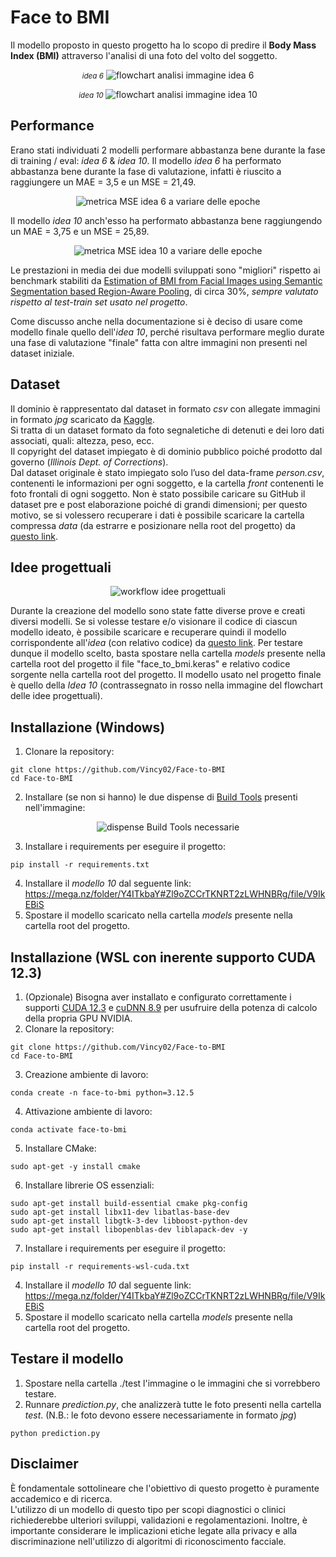 
# Face to BMI
Il modello proposto in questo progetto ha lo scopo di predire il **Body Mass Index (BMI)** attraverso l'analisi di una foto del volto del soggetto. 

<p align="center">
<small><i>idea 6</i></small>
	<img src="https://i.imgur.com/XHVvN5d.png" alt="flowchart analisi immagine idea 6"/>
</p>

<p align="center">
<small><i>idea 10</i></small>
	<img src="https://i.imgur.com/Y3cmSSR.png" alt="flowchart analisi immagine idea 10"/>
</p>

## Performance
Erano stati individuati 2 modelli performare abbastanza bene durante la fase di training / eval: _idea 6_ & _idea 10_.
Il modello _idea 6_ ha performato abbastanza bene durante la fase di valutazione, infatti è riuscito a raggiungere un MAE = 3,5 e un MSE = 21,49.

<p align="center">
	<img src="https://i.imgur.com/982bnYK.png" alt="metrica MSE idea 6 a variare delle epoche"/>
</p>

Il modello _idea 10_ anch'esso ha performato abbastanza bene raggiungendo un MAE = 3,75 e un MSE = 25,89.

<p align="center">
	<img src="https://i.imgur.com/zyvaA6y.png" alt="metrica MSE idea 10 a variare delle epoche"/>
</p>

Le prestazioni in media dei due modelli sviluppati sono "migliori" rispetto ai benchmark stabiliti da [Estimation of BMI from Facial Images using Semantic Segmentation based Region-Aware Pooling](https://arxiv.org/abs/2104.04733), di circa 30%, _sempre valutato rispetto al test-train set usato nel progetto_.

Come discusso anche nella documentazione si è deciso di usare come modello finale quello dell'_idea 10_, perché risultava performare meglio durate una fase di valutazione "finale" fatta con altre immagini non presenti nel dataset iniziale.

## Dataset
Il dominio è rappresentato dal dataset in formato _csv_ con allegate immagini in formato _jpg_ scaricato da [Kaggle](https://www.kaggle.com/datasets/davidjfisher/illinois-doc-labeled-faces-dataset).  
Si tratta di un dataset formato da foto segnaletiche di detenuti e dei loro dati associati, quali: altezza, peso, ecc.  
Il copyright del dataset impiegato è di dominio pubblico poiché prodotto dal governo (_Illinois Dept. of Corrections_).  
Dal dataset originale è stato impiegato solo l’uso del data-frame _person.csv_, contenenti le informazioni per ogni soggetto, e la cartella _front_ contenenti le foto frontali di ogni soggetto.
Non è stato possibile caricare su GitHub il dataset pre e post elaborazione poiché di grandi dimensioni; per questo motivo, se si volessero recuperare i dati è possibile scaricare la cartella compressa _data_ (da estrarre e posizionare nella root del progetto) da [questo link](https://mega.nz/file/14RSHB4a#HMahTYHMI9XYLoPx55FVYnV0T7Hh55d_2jQfs7_nJrE).

## Idee progettuali
<p align="center">
	<img src="https://i.imgur.com/gwFjMS3.png" alt="workflow idee progettuali"/>
</p>

Durante la creazione del modello sono state fatte diverse prove e creati diversi modelli.
Se si volesse testare e/o visionare il codice di ciascun modello ideato, è possibile scaricare e recuperare quindi il modello corrispondente all'_idea_ (con relativo codice) da [questo link](https://mega.nz/folder/Y4ITkbaY#Zl9oZCCrTKNRT2zLWHNBRg).
Per testare dunque il modello scelto, basta spostare nella cartella _models_ presente nella cartella root del progetto il file "face_to_bmi.keras" e relativo codice sorgente nella cartella root del progetto.
Il modello usato nel progetto finale è quello della _Idea 10_ (contrassegnato in rosso nella immagine del flowchart delle idee progettuali).

## Installazione (Windows)
1. Clonare la repository:
```
git clone https://github.com/Vincy02/Face-to-BMI
cd Face-to-BMI
```
2. Installare (se non si hanno) le due dispense di [Build Tools](https://visualstudio.microsoft.com/it/visual-cpp-build-tools/) presenti nell'immagine:

<p align="center">
	<img src="https://i.imgur.com/IZ18Y4K.png" alt="dispense Build Tools necessarie"/>
</p>

3. Installare i requirements per eseguire il progetto:
```
pip install -r requirements.txt
```
4. Installare il _modello 10_ dal seguente link: https://mega.nz/folder/Y4ITkbaY#Zl9oZCCrTKNRT2zLWHNBRg/file/V9IkEBiS
5. Spostare il modello scaricato nella cartella _models_ presente nella cartella root del progetto.

## Installazione (WSL con inerente supporto CUDA 12.3)
1. (Opzionale) Bisogna aver installato e configurato correttamente i supporti [CUDA 12.3](https://developer.nvidia.com/cuda-12-3-0-download-archive) e [cuDNN 8.9](https://developer.nvidia.com/rdp/cudnn-archive) per usufruire della potenza di calcolo della propria GPU NVIDIA.
2. Clonare la repository:
```
git clone https://github.com/Vincy02/Face-to-BMI
cd Face-to-BMI
```
3. Creazione ambiente di lavoro:
```
conda create -n face-to-bmi python=3.12.5
```
4. Attivazione ambiente di lavoro:
```
conda activate face-to-bmi
```
5. Installare CMake:
```
sudo apt-get -y install cmake
```
6. Installare librerie OS essenziali:
```
sudo apt-get install build-essential cmake pkg-config
sudo apt-get install libx11-dev libatlas-base-dev
sudo apt-get install libgtk-3-dev libboost-python-dev
sudo apt-get install libopenblas-dev liblapack-dev -y
```
7. Installare i requirements per eseguire il progetto:
```
pip install -r requirements-wsl-cuda.txt
```
4. Installare il _modello 10_ dal seguente link: https://mega.nz/folder/Y4ITkbaY#Zl9oZCCrTKNRT2zLWHNBRg/file/V9IkEBiS
5. Spostare il modello scaricato nella cartella _models_ presente nella cartella root del progetto.

## Testare il modello
1. Spostare nella cartella ./test l'immagine o le immagini che si vorrebbero testare.
2. Runnare _prediction.py_, che analizzerà tutte le foto presenti nella cartella _test_.
(N.B.: le foto devono essere necessariamente in formato _jpg_)
```
python prediction.py
```

## Disclaimer 
È fondamentale sottolineare che l'obiettivo di questo progetto è puramente accademico e di ricerca.  
L'utilizzo di un modello di questo tipo per scopi diagnostici o clinici richiederebbe ulteriori sviluppi, validazioni e regolamentazioni. Inoltre, è importante considerare le implicazioni etiche legate alla privacy e alla discriminazione nell'utilizzo di algoritmi di riconoscimento facciale.
